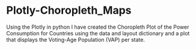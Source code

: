 # Plotly-Choropleth_Maps
Using the Plotly in python I have created the Choropleth Plot of the Power Consumption for Countries using the data and layout dictionary and a plot that displays the Voting-Age Population (VAP) per state. 
